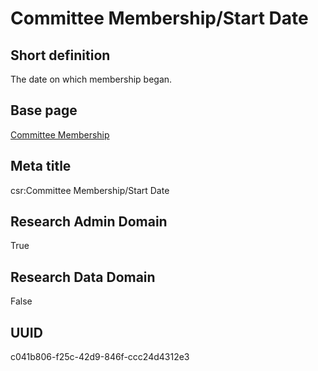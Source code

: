 # Committee Membership/Start Date
## Short definition
The date on which membership began.
## Base page
[Committee Membership](../../Objects/Committee%20Membership.md)
## Meta title
csr:Committee Membership/Start Date
## Research Admin Domain
True
## Research Data Domain
False
## UUID
c041b806-f25c-42d9-846f-ccc24d4312e3
